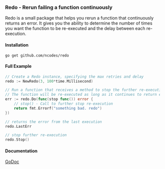 ### Redo - Rerun failing a function continuously
Redo is a small package that helps you rerun a function that continuously returns an 
error. It gives you the ability to determine the number of times you want the function
to be re-executed and the delay between each re-execution.

#### Installation
```
go get github.com/ncodes/redo
```

#### Full Example

```go
// Create a Redo instance, specifying the max retries and delay
redo := NewRedo(3, 100*time.Millisecond)

// Run a function that receives a method to stop the further re-execution.
// The function will be re-executed as long as it continues to return error.
err := redo.Do(func(stop func()) error {
    // stop() - Call to further stop re-execution
    return fmt.Errorf("something bad. redo")
})

// returns the error from the last execution
redo.LastErr    

// stop further re-execution
redo.Stop()
```

#### Documentation
[GoDoc](https://godoc.org/github.com/ncodes/redo)